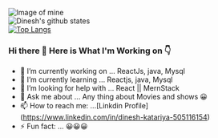 ![Image of mine](https://media-exp1.licdn.com/dms/image/C4E16AQF2N9tdHP5i2A/profile-displaybackgroundimage-shrink_200_800/0?e=1612396800&v=beta&t=CvQpPWtteA8l5H9ZL692eGRgr7DpTPluKlLudgqbXNU)
<br />
![Dinesh's github states](https://github-readme-stats.vercel.app/api?username=Thedineshk24&show_icons=true&theme=ayu-mirage)
<br />
[![Top Langs](https://github-readme-stats.vercel.app/api/top-langs/?username=Thedineshk24)](https://github.com/Thedineshk24/github-readme-stats)


### Hi there 👋 Here is What I'm Working on 👇





- 🔭 I’m currently working on ... ReactJs, java, Mysql
- 🌱 I’m currently learning ... Reactjs, java, Mysql
- 🤔 I’m looking for help with ... React || MernStack
- 💬 Ask me about ... Any thing about Movies and shows 😀
- 📫 How to reach me: ...[Linkdin Profile] (https://www.linkedin.com/in/dinesh-katariya-505116154)
- ⚡ Fun fact: ... 😀😀😀
